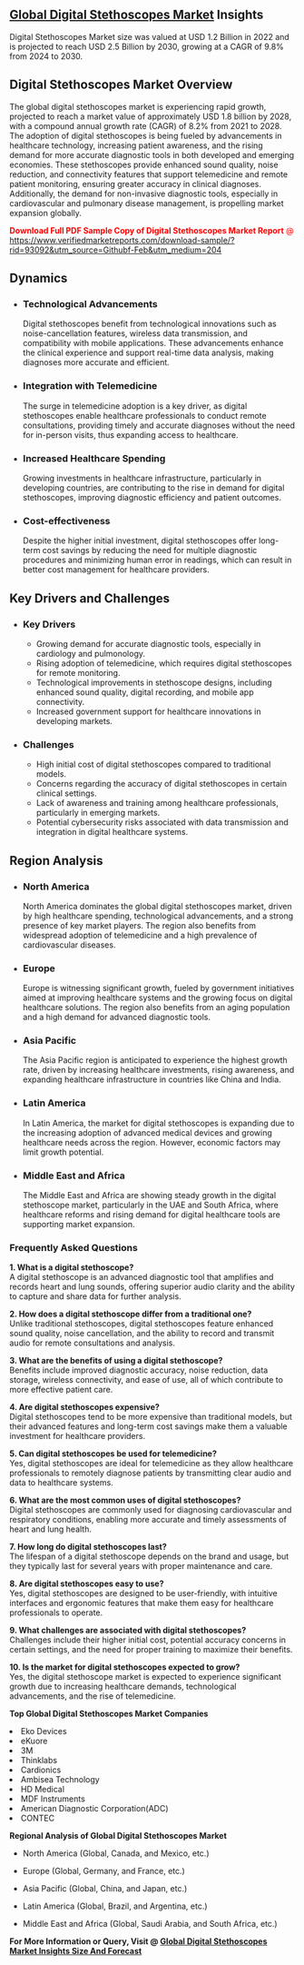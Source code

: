 <h2><a href="https://www.verifiedmarketreports.com/download-sample/?rid=93092&amp;utm_source=Githubf&amp;utm_medium=204" target="_blank">Global Digital Stethoscopes Market</a> Insights</h2><p>Digital Stethoscopes Market size was valued at USD 1.2 Billion in 2022 and is projected to reach USD 2.5 Billion by 2030, growing at a CAGR of 9.8% from 2024 to 2030.</p><p><h2>Digital Stethoscopes Market Overview</h2> <p>The global digital stethoscopes market is experiencing rapid growth, projected to reach a market value of approximately USD 1.8 billion by 2028, with a compound annual growth rate (CAGR) of 8.2% from 2021 to 2028. The adoption of digital stethoscopes is being fueled by advancements in healthcare technology, increasing patient awareness, and the rising demand for more accurate diagnostic tools in both developed and emerging economies. These stethoscopes provide enhanced sound quality, noise reduction, and connectivity features that support telemedicine and remote patient monitoring, ensuring greater accuracy in clinical diagnoses. Additionally, the demand for non-invasive diagnostic tools, especially in cardiovascular and pulmonary disease management, is propelling market expansion globally.</p> <p><p><span class=""><span style="color: #ff0000;"><strong>Download Full PDF Sample Copy of Digital Stethoscopes Market Report</strong> @ </span><a href="https://www.verifiedmarketreports.com/download-sample/?rid=93092&amp;utm_source=Githubf-Feb&amp;utm_medium=204" target="_blank">https://www.verifiedmarketreports.com/download-sample/?rid=93092&amp;utm_source=Githubf-Feb&amp;utm_medium=204</a></span></p></p> <h2>Dynamics</h2> <ul> <li><h3>Technological Advancements</h3> Digital stethoscopes benefit from technological innovations such as noise-cancellation features, wireless data transmission, and compatibility with mobile applications. These advancements enhance the clinical experience and support real-time data analysis, making diagnoses more accurate and efficient.</li> <li><h3>Integration with Telemedicine</h3> The surge in telemedicine adoption is a key driver, as digital stethoscopes enable healthcare professionals to conduct remote consultations, providing timely and accurate diagnoses without the need for in-person visits, thus expanding access to healthcare.</li> <li><h3>Increased Healthcare Spending</h3> Growing investments in healthcare infrastructure, particularly in developing countries, are contributing to the rise in demand for digital stethoscopes, improving diagnostic efficiency and patient outcomes.</li> <li><h3>Cost-effectiveness</h3> Despite the higher initial investment, digital stethoscopes offer long-term cost savings by reducing the need for multiple diagnostic procedures and minimizing human error in readings, which can result in better cost management for healthcare providers.</li> </ul> <h2>Key Drivers and Challenges</h2> <ul> <li><h3>Key Drivers</h3> <ul> <li>Growing demand for accurate diagnostic tools, especially in cardiology and pulmonology.</li> <li>Rising adoption of telemedicine, which requires digital stethoscopes for remote monitoring.</li> <li>Technological improvements in stethoscope designs, including enhanced sound quality, digital recording, and mobile app connectivity.</li> <li>Increased government support for healthcare innovations in developing markets.</li> </ul> </li> <li><h3>Challenges</h3> <ul> <li>High initial cost of digital stethoscopes compared to traditional models.</li> <li>Concerns regarding the accuracy of digital stethoscopes in certain clinical settings.</li> <li>Lack of awareness and training among healthcare professionals, particularly in emerging markets.</li> <li>Potential cybersecurity risks associated with data transmission and integration in digital healthcare systems.</li> </ul> </li> </ul> <h2>Region Analysis</h2> <ul> <li><h3>North America</h3> North America dominates the global digital stethoscopes market, driven by high healthcare spending, technological advancements, and a strong presence of key market players. The region also benefits from widespread adoption of telemedicine and a high prevalence of cardiovascular diseases.</li> <li><h3>Europe</h3> Europe is witnessing significant growth, fueled by government initiatives aimed at improving healthcare systems and the growing focus on digital healthcare solutions. The region also benefits from an aging population and a high demand for advanced diagnostic tools.</li> <li><h3>Asia Pacific</h3> The Asia Pacific region is anticipated to experience the highest growth rate, driven by increasing healthcare investments, rising awareness, and expanding healthcare infrastructure in countries like China and India.</li> <li><h3>Latin America</h3> In Latin America, the market for digital stethoscopes is expanding due to the increasing adoption of advanced medical devices and growing healthcare needs across the region. However, economic factors may limit growth potential.</li> <li><h3>Middle East and Africa</h3> The Middle East and Africa are showing steady growth in the digital stethoscope market, particularly in the UAE and South Africa, where healthcare reforms and rising demand for digital healthcare tools are supporting market expansion.</li> </ul> <h3>Frequently Asked Questions</h3> <p><b>1. What is a digital stethoscope?</b><br> A digital stethoscope is an advanced diagnostic tool that amplifies and records heart and lung sounds, offering superior audio clarity and the ability to capture and share data for further analysis.</p> <p><b>2. How does a digital stethoscope differ from a traditional one?</b><br> Unlike traditional stethoscopes, digital stethoscopes feature enhanced sound quality, noise cancellation, and the ability to record and transmit audio for remote consultations and analysis.</p> <p><b>3. What are the benefits of using a digital stethoscope?</b><br> Benefits include improved diagnostic accuracy, noise reduction, data storage, wireless connectivity, and ease of use, all of which contribute to more effective patient care.</p> <p><b>4. Are digital stethoscopes expensive?</b><br> Digital stethoscopes tend to be more expensive than traditional models, but their advanced features and long-term cost savings make them a valuable investment for healthcare providers.</p> <p><b>5. Can digital stethoscopes be used for telemedicine?</b><br> Yes, digital stethoscopes are ideal for telemedicine as they allow healthcare professionals to remotely diagnose patients by transmitting clear audio and data to healthcare systems.</p> <p><b>6. What are the most common uses of digital stethoscopes?</b><br> Digital stethoscopes are commonly used for diagnosing cardiovascular and respiratory conditions, enabling more accurate and timely assessments of heart and lung health.</p> <p><b>7. How long do digital stethoscopes last?</b><br> The lifespan of a digital stethoscope depends on the brand and usage, but they typically last for several years with proper maintenance and care.</p> <p><b>8. Are digital stethoscopes easy to use?</b><br> Yes, digital stethoscopes are designed to be user-friendly, with intuitive interfaces and ergonomic features that make them easy for healthcare professionals to operate.</p> <p><b>9. What challenges are associated with digital stethoscopes?</b><br> Challenges include their higher initial cost, potential accuracy concerns in certain settings, and the need for proper training to maximize their benefits.</p> <p><b>10. Is the market for digital stethoscopes expected to grow?</b><br> Yes, the digital stethoscope market is expected to experience significant growth due to increasing healthcare demands, technological advancements, and the rise of telemedicine.</p> </p><p><strong>Top Global Digital Stethoscopes Market Companies</strong></p><div data-test-id=""><p><li>Eko Devices</li><li> eKuore</li><li> 3M</li><li> Thinklabs</li><li> Cardionics</li><li> Ambisea Technology</li><li> HD Medical</li><li> MDF Instruments</li><li> American Diagnostic Corporation(ADC)</li><li> CONTEC</li></p><div><strong>Regional Analysis of&nbsp;Global Digital Stethoscopes Market</strong></div><ul><li dir="ltr"><p dir="ltr">North America&nbsp;(Global, Canada, and Mexico, etc.)</p></li><li dir="ltr"><p dir="ltr">Europe (Global, Germany, and France, etc.)</p></li><li dir="ltr"><p dir="ltr">Asia Pacific&nbsp;(Global, China, and Japan, etc.)</p></li><li dir="ltr"><p dir="ltr">Latin America&nbsp;(Global, Brazil, and Argentina, etc.)</p></li><li dir="ltr">Middle East and Africa&nbsp;(Global, Saudi Arabia, and South Africa, etc.)</li></ul><p><strong>For More Information or Query, Visit @&nbsp;</strong><strong><a href="https://www.verifiedmarketreports.com/product/global-digital-stethoscopes-market-growth-2019-2024/?utm_source=Githubf&amp;utm_medium=204" target="_blank">Global Digital Stethoscopes Market Insights Size And Forecast</a></strong></p></div>
